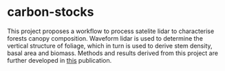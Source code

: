 # carbon-stocks
This project proposes a workflow to process satelite lidar to characterise forests canopy composition. Waveform lidar is used to determine the vertical structure of foliage, which in turn is used to derive stem density, basal area and biomass. Methods and results derived from this project are further developed in [this](http://ieeexplore.ieee.org/document/8013090/)  publication.
